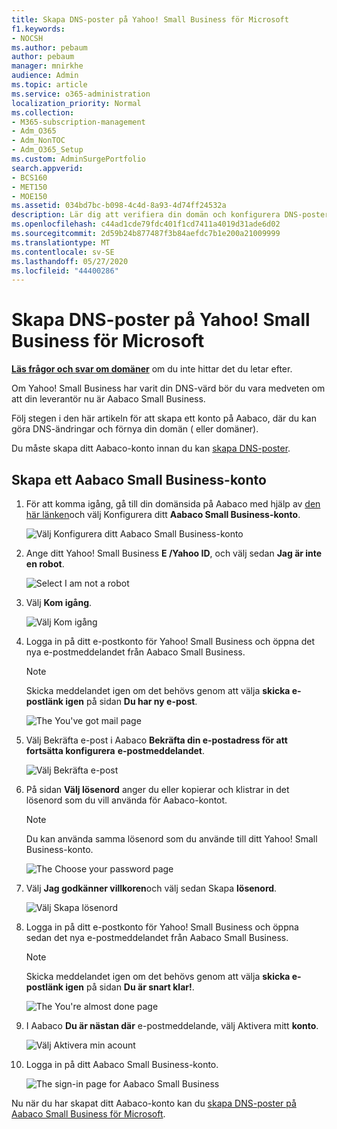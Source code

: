 ```yaml
---
title: Skapa DNS-poster på Yahoo! Small Business för Microsoft
f1.keywords:
- NOCSH
ms.author: pebaum
author: pebaum
manager: mnirkhe
audience: Admin
ms.topic: article
ms.service: o365-administration
localization_priority: Normal
ms.collection:
- M365-subscription-management
- Adm_O365
- Adm_NonTOC
- Adm_O365_Setup
ms.custom: AdminSurgePortfolio
search.appverid:
- BCS160
- MET150
- MOE150
ms.assetid: 034bd7bc-b098-4c4d-8a93-4d74ff24532a
description: Lär dig att verifiera din domän och konfigurera DNS-poster för e-post, Skype för företag – Online och andra tjänster på Yahoo! Small Business för Microsoft.
ms.openlocfilehash: c44ad1cde79fdc401f1cd7411a4019d31ade6d02
ms.sourcegitcommit: 2d59b24b877487f3b84aefdc7b1e200a21009999
ms.translationtype: MT
ms.contentlocale: sv-SE
ms.lasthandoff: 05/27/2020
ms.locfileid: "44400286"
---
```

# <a name="create-dns-records-at-yahoo-small-business-for-microsoft"></a>Skapa DNS-poster på Yahoo! Small Business för Microsoft

 **[Läs frågor och svar om domäner](../setup/domains-faq.md)** om du inte hittar det du letar efter. 
  
Om Yahoo! Small Business har varit din DNS-värd bör du vara medveten om att din leverantör nu är Aabaco Small Business.
  
Följ stegen i den här artikeln för att skapa ett konto på Aabaco, där du kan göra DNS-ändringar och förnya din domän ( eller domäner).
  
Du måste skapa ditt Aabaco-konto innan du kan [skapa DNS-poster](../get-help-with-domains/create-dns-records-at-any-dns-hosting-provider.md).

  
## <a name="create-an-aabaco-small-business-account"></a>Skapa ett Aabaco Small Business-konto

1. För att komma igång, gå till din domänsida på Aabaco med hjälp av [den här länken](https://www.luminate.com/services/)och välj Konfigurera ditt **Aabaco Small Business-konto**.
    
    ![Välj Konfigurera ditt Aabaco Small Business-konto](../../media/d708f272-d42f-40a1-9aaf-d05d8cfd55cf.png)
  
2. Ange ditt Yahoo! Small Business **E /Yahoo ID**, och välj sedan **Jag är inte en robot**.
    
    ![Select I am not a robot](../../media/ded4b5dd-4e04-4baa-ae31-8426b5799151.png)
  
3. Välj **Kom igång**.
    
    ![Välj Kom igång](../../media/6674707d-c222-4f0d-bec4-229d39ab2499.png)
  
4. Logga in på ditt e-postkonto för Yahoo! Small Business och öppna det nya e-postmeddelandet från Aabaco Small Business.
    
    > [!NOTE]
    > Skicka meddelandet igen om det behövs genom att välja **skicka e-postlänk igen** på sidan **Du har ny e-post**. 
  
    ![The You've got mail page](../../media/2e02fc30-6cca-40d6-bb64-131a41b4a369.png)
  
5. Välj Bekräfta e-post i Aabaco **Bekräfta din e-postadress för att fortsätta konfigurera** **e-postmeddelandet**.
    
    ![Välj Bekräfta e-post](../../media/eb5f5526-6f90-4a10-83a7-5249a1ebd562.png)
  
6. På sidan **Välj lösenord** anger du eller kopierar och klistrar in det lösenord som du vill använda för Aabaco-kontot. 
    
    > [!NOTE]
    > Du kan använda samma lösenord som du använde till ditt Yahoo! Small Business-konto. 
  
    ![The Choose your password page](../../media/cc592345-72d1-4a41-9410-a1f3345cfd1d.png)
  
7. Välj **Jag godkänner villkoren**och välj sedan Skapa **lösenord**.
    
    ![Välj Skapa lösenord](../../media/434aa6a3-076e-4abf-a9cf-31145786e819.png)
  
8. Logga in på ditt e-postkonto för Yahoo! Small Business och öppna sedan det nya e-postmeddelandet från Aabaco Small Business.
    
    > [!NOTE]
    > Skicka meddelandet igen om det behövs genom att välja **skicka e-postlänk igen** på sidan **Du är snart klar!**. 
  
    ![The You're almost done page](../../media/1a4142a3-e140-48a8-9c80-aa126ff08179.png)
  
9. I Aabaco **Du är nästan där** e-postmeddelande, välj Aktivera mitt **konto**.
    
    ![Välj Aktivera min acount](../../media/e76d5edc-d8ba-4d8d-872d-d916716c3618.png)
  
10. Logga in på ditt Aabaco Small Business-konto.
    
    ![The sign-in page for Aabaco Small Business](../../media/4ef3cfc3-26da-4e03-932b-9346ef217848.png)
  
Nu när du har skapat ditt Aabaco-konto kan du [skapa DNS-poster på Aabaco Small Business för Microsoft](../get-help-with-domains/create-dns-records-at-any-dns-hosting-provider.md).
  
